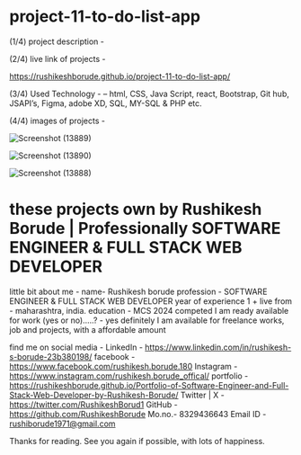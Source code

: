 # project-11-to-do-list-app

(1/4)  project description - 

(2/4)  live link of projects - 

https://rushikeshborude.github.io/project-11-to-do-list-app/


(3/4)  Used Technology - 
– html, CSS, Java Script, react, Bootstrap, Git hub, JSAPI’s, Figma, adobe XD, SQL, MY-SQL & PHP etc.


(4/4)  images of projects - 

![Screenshot (13889)](https://github.com/RushikeshBorude/project-11-to-do-list-app/assets/86228914/807241c4-4086-4e7e-b371-000e32199fc5)



![Screenshot (13890)](https://github.com/RushikeshBorude/project-11-to-do-list-app/assets/86228914/2fec826a-893a-4640-92be-fb98e1895abf)



![Screenshot (13888)](https://github.com/RushikeshBorude/project-11-to-do-list-app/assets/86228914/3bbbd337-c7a8-4e4f-9aea-82b5698efef1)




# these projects own by Rushikesh Borude | Professionally SOFTWARE ENGINEER & FULL STACK WEB DEVELOPER

little bit about me - 
name- Rushikesh borude
profession - SOFTWARE ENGINEER & FULL STACK WEB DEVELOPER
year of experience 1 +
live from - maharashtra, india.
education - MCS 2024 competed
I am ready available for work (yes or no).....?  -  yes definitely I am available for freelance works, job and projects, with a affordable amount

find me on social media - 
LinkedIn -  https://www.linkedin.com/in/rushikesh-s-borude-23b380198/ 
facebook -  https://www.facebook.com/rushikesh.borude.180 
Instagram - https://www.instagram.com/rushikesh.borude_offical/
portfolio - https://rushikeshborude.github.io/Portfolio-of-Software-Engineer-and-Full-Stack-Web-Developer-by-Rushikesh-Borude/
Twitter | X - https://twitter.com/RushikeshBorud1 
GitHub -  https://github.com/RushikeshBorude 
Mo.no.- 8329436643
Email ID - rushiborude1971@gmail.com

Thanks for reading. See you again if possible, with lots of happiness.
